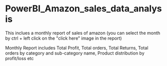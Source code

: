 # PowerBI_Amazon_sales_data_analysis

This inclues a monthly report of sales of amazon (you can select the month by ctrl + left click on the "click here" image in the report)

Monthly Report includes Total Profit, Total orders, Total Returns, Total orders by category and sub-category name, Product distribution by profit/loss etc



